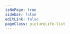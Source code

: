 ```yaml
---
isNoPage: true
sidebar: false
editLink: false
pageClass: pictureLife-list
---
```

<!-- <pages-pictureLife /> -->
 
 